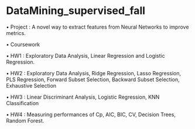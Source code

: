 # DataMining_supervised_fall

• Project : A novel way to extract features from Neural Networks to improve metrics. 

• Coursework

  • HW1 : Exploratory Data Analysis, Linear Regression and Logistic Regression. 
  
  • HW2 : Exploratory Data Analysis, Ridge Regression, Lasso Regression, PLS Regression, Forward Subset Selection, Backward Subset Selection, Exhaustive Selection
  
  • HW3 : Linear Discriminant Analysis, Logistic Regression, KNN Classification
  
  • HW4 : Measuring performances of Cp, AIC, BIC, CV, Decision Trees, Random Forest. 
